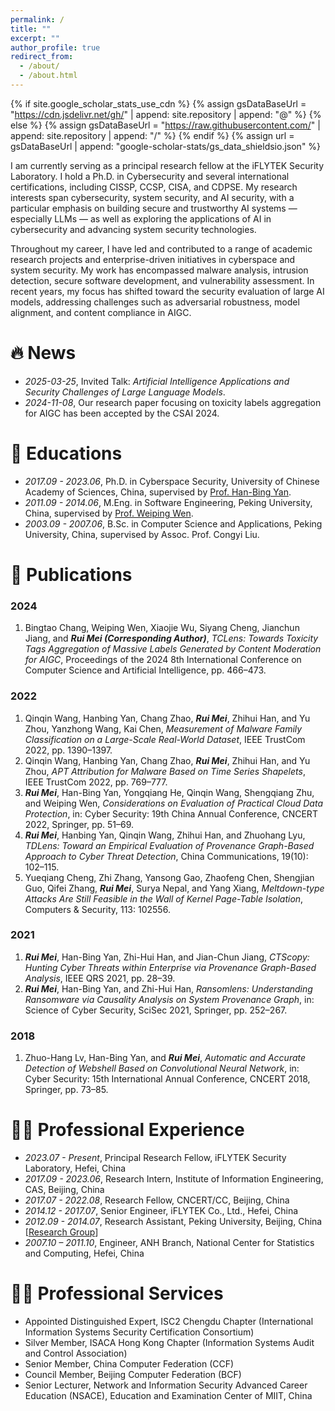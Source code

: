 ```yaml
---
permalink: /
title: ""
excerpt: ""
author_profile: true
redirect_from: 
  - /about/
  - /about.html
---
```


{% if site.google_scholar_stats_use_cdn %}
{% assign gsDataBaseUrl = "https://cdn.jsdelivr.net/gh/" | append: site.repository | append: "@" %}
{% else %}
{% assign gsDataBaseUrl = "https://raw.githubusercontent.com/" | append: site.repository | append: "/" %}
{% endif %}
{% assign url = gsDataBaseUrl | append: "google-scholar-stats/gs_data_shieldsio.json" %}

<span class='anchor' id='about-me'></span>

I am currently serving as a principal research fellow at the iFLYTEK Security Laboratory. I hold a Ph.D. in Cybersecurity and several international certifications, including CISSP, CCSP, CISA, and CDPSE. My research interests span cybersecurity, system security, and AI security, with a particular emphasis on building secure and trustworthy AI systems — especially LLMs — as well as exploring the applications of AI in cybersecurity and advancing system security technologies.

Throughout my career, I have led and contributed to a range of academic research projects and enterprise-driven initiatives in cyberspace and system security. My work has encompassed malware analysis, intrusion detection, secure software development, and vulnerability assessment. In recent years, my focus has shifted toward the security evaluation of large AI models, addressing challenges such as adversarial robustness, model alignment, and content compliance in AIGC.


# 🔥 News
- *2025-03-25*, Invited Talk: *Artificial Intelligence Applications and Security Challenges of Large Language Models*.
- *2024-11-08*, Our research paper focusing on toxicity labels aggregation for AIGC  has been accepted by the CSAI 2024.

# 📖 Educations
- *2017.09 - 2023.06*, Ph.D. in Cyberspace Security, University of Chinese Academy of Sciences, China, supervised by [Prof. Han-Bing Yan](https://scholar.google.com/citations?user=B5l2ePEAAAAJ).
- *2011.09 - 2014.06*, M.Eng. in Software Engineering, Peking University, China, supervised by [Prof. Weiping Wen](https://www.ss.pku.edu.cn/teacherteam/teacherlist/1637-%E6%96%87%E4%BC%9F%E5%B9%B3.html).
- *2003.09 - 2007.06*, B.Sc. in Computer Science and Applications, Peking University, China, supervised by Assoc. Prof. Congyi Liu.

# 📝 Publications 

### **2024**

1. Bingtao Chang, Weiping Wen, Xiaojie Wu, Siyang Cheng, Jianchun Jiang, and ***Rui Mei (Corresponding Author)***, *TCLens: Towards Toxicity Tags Aggregation of Massive Labels Generated by Content Moderation for AIGC*, Proceedings of the 2024 8th International Conference on Computer Science and Artificial Intelligence, pp. 466–473.

### **2022**

1. Qinqin Wang, Hanbing Yan, Chang Zhao, ***Rui Mei***, Zhihui Han, and Yu Zhou, Yanzhong Wang, Kai Chen, *Measurement of Malware Family Classification on a Large-Scale Real-World Dataset*, IEEE TrustCom 2022, pp. 1390–1397.
2. Qinqin Wang, Hanbing Yan, Chang Zhao, ***Rui Mei***, Zhihui Han, and Yu Zhou, *APT Attribution for Malware Based on Time Series Shapelets*, IEEE TrustCom 2022, pp. 769–777.
3. ***Rui Mei***, Han-Bing Yan, Yongqiang He, Qinqin Wang, Shengqiang Zhu, and Weiping Wen, *Considerations on Evaluation of Practical Cloud Data Protection*, in: Cyber Security: 19th China Annual Conference, CNCERT 2022, Springer, pp. 51–69.
4. ***Rui Mei***, Hanbing Yan, Qinqin Wang, Zhihui Han, and Zhuohang Lyu, *TDLens: Toward an Empirical Evaluation of Provenance Graph-Based Approach to Cyber Threat Detection*, China Communications, 19(10): 102–115.
5. Yueqiang Cheng, Zhi Zhang, Yansong Gao, Zhaofeng Chen, Shengjian Guo, Qifei Zhang, ***Rui Mei***, Surya Nepal, and Yang Xiang, *Meltdown-type Attacks Are Still Feasible in the Wall of Kernel Page-Table Isolation*, Computers & Security, 113: 102556.

### **2021**

1. ***Rui Mei***, Han-Bing Yan, Zhi-Hui Han, and Jian-Chun Jiang, *CTScopy: Hunting Cyber Threats within Enterprise via Provenance Graph-Based Analysis*, IEEE QRS 2021, pp. 28–39.
2. ***Rui Mei***, Han-Bing Yan, and Zhi-Hui Han, *Ransomlens: Understanding Ransomware via Causality Analysis on System Provenance Graph*, in: Science of Cyber Security, SciSec 2021, Springer, pp. 252–267.

### **2018**

1. Zhuo-Hang Lv, Han-Bing Yan, and ***Rui Mei***, *Automatic and Accurate Detection of Webshell Based on Convolutional Neural Network*, in: Cyber Security: 15th International Annual Conference, CNCERT 2018, Springer, pp. 73–85.

# 🧑‍🏫 Professional Experience
- *2023.07 - Present*, Principal Research Fellow, iFLYTEK Security Laboratory, Hefei, China
- *2017.09 - 2023.06*, Research Intern, Institute of Information Engineering, CAS, Beijing, China
- *2017.07 - 2022.08*, Research Fellow, CNCERT/CC, Beijing, China
- *2014.12 - 2017.07*, Senior Engineer, iFLYTEK Co., Ltd., Hefei, China
- *2012.09 - 2014.07*, Research Assistant, Peking University, Beijing, China [[Research Group](http://www.pkuexploit.com/)]
- *2007.10 – 2011.10*, Engineer, ANH Branch, National Center for Statistics and Computing, Hefei, China

# 🧑‍💼 Professional Services
- Appointed Distinguished Expert, ISC2 Chengdu Chapter (International Information Systems Security Certification Consortium)
- Silver Member, ISACA Hong Kong Chapter (Information Systems Audit and Control Association)
- Senior Member, China Computer Federation (CCF)
- Council Member, Beijing Computer Federation (BCF)
- Senior Lecturer, Network and Information Security Advanced Career Education (NSACE), Education and Examination Center of MIIT, China
